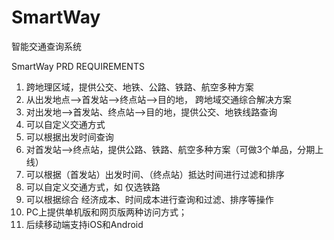 SmartWay
========

智能交通查询系统

SmartWay PRD REQUIREMENTS

1. 跨地理区域，提供公交、地铁、公路、铁路、航空多种方案
1. 从出发地点—>首发站—>终点站—>目的地， 跨地域交通综合解决方案
1. 对出发地—>首发站、终点站—>目的地，提供公交、地铁线路查询
1. 可以自定义交通方式
1. 可以根据出发时间查询
1. 对首发站—>终点站，提供公路、铁路、航空多种方案（可做3个单品，分期上线）
1. 可以根据（首发站）出发时间、（终点站）抵达时间进行过滤和排序
1. 可以自定义交通方式，如 仅选铁路
1. 可以根据综合 经济成本、时间成本进行查询和过滤、排序等操作
1. PC上提供单机版和网页版两种访问方式；
1. 后续移动端支持iOS和Android
